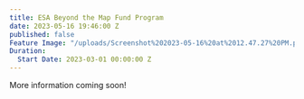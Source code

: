 ```yaml
---
title: ESA Beyond the Map Fund Program
date: 2023-05-16 19:46:00 Z
published: false
Feature Image: "/uploads/Screenshot%202023-05-16%20at%2012.47.27%20PM.png"
Duration:
  Start Date: 2023-03-01 00:00:00 Z
---
```


More information coming soon!